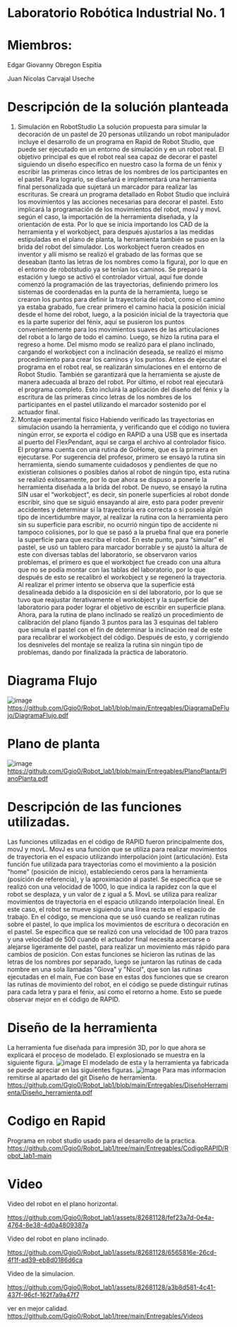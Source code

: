 # Laboratorio Robótica Industrial No. 1
# Miembros:
Edgar Giovanny Obregon Espitia

Juan Nicolas Carvajal Useche
# Descripción de la solución planteada
1. Simulación en RobotStudio
La solución propuesta para simular la decoración de un pastel de 20 personas utilizando un robot
manipulador incluye el desarrollo de un programa en Rapid de Robot Studio, que puede ser
ejecutado en un entorno de simulación y en un robot real. El objetivo principal es que el robot real
sea capaz de decorar el pastel siguiendo un diseño específico en nuestro caso la forma de un fénix
y escribir las primeras cinco letras de los nombres de los participantes en el pastel. Para lograrlo, se
diseñará e implementará una herramienta final personalizada que sujetará un marcador para
realizar las escrituras.
Se creará un programa detallado en Robot Studio que incluirá los movimientos y las acciones
necesarias para decorar el pastel. Esto implicará la programación de los movimientos del robot,
movJ y movL según el caso, la importación de la herramienta diseñada, y la orientación de esta. Por
lo que se inicia importando los CAD de la herramienta y el workobject, para después ajustarlos a las
medidas estipuladas en el plano de planta, la herramienta también se puso en la brida del robot del
simulador. Los workobject fueron creados en inventor y allí mismo se realizó el grabado de las
formas que se deseaban (tanto las letras de los nombres como la figura), por lo que en el entorno
de robotstudio ya se tenían los caminos. Se preparó la estación y luego se activó el controlador
virtual, aquí fue donde comenzó la programación de las trayectorias, definiendo primero los
sistemas de coordenadas en la punta de la herramienta, luego se crearon los puntos para definir la
trayectoria del robot, como el camino ya estaba grabado, fue crear primero el camino hacia la
posición inicial desde el home del robot, luego, a la posición inicial de la trayectoria que es la parte
superior del fénix, aquí se pusieron los puntos convenientemente para los movimientos suaves de
las articulaciones del robot a lo largo de todo el camino. Luego, se hizo la rutina para el regreso a
home.
Del mismo modo se realizó para el plano inclinado, cargando el workobject con a inclinación
deseada, se realizó el mismo procedimiento para crear los caminos y los puntos.
Antes de ejecutar el programa en el robot real, se realizarán simulaciones en el entorno de Robot
Studio. También se garantizará que la herramienta se ajuste de manera adecuada al brazo del robot.
Por último, el robot real ejecutará el programa completo. Esto incluirá la aplicación del diseño del
fénix y la escritura de las primeras cinco letras de los nombres de los participantes en el pastel
utilizando el marcador sostenido por el actuador final.
2. Montaje experimental físico
Habiendo verificado las trayectorias en simulación usando la herramienta, y verificando que el
código no tuviera ningún error, se exporta el código en RAPID a una USB que es insertada al puerto
del FlexPendant, aquí se carga el archivo al controlador físico.
El programa cuenta con una rutina de GoHome, que es la primera en ejecutarse. Por sugerencia del
profesor, primero se ensayó la rutina sin herramienta, siendo sumamente cuidadosos y pendientes
de que no existieran colisiones o posibles daños al robot de ningún tipo, esta rutina se realizó
exitosamente, por lo que ahora se dispuso a ponerle la herramienta diseñada a la brida del robot.
De nuevo, se ensayó la rutina SIN usar el “workobject”, es decir, sin ponerle superficies al robot
donde escribir, sino que se siguió ensayando al aire, esto para poder prevenir accidentes y
determinar si la trayectoria era correcta o si poseía algún tipo de incertidumbre mayor, al realizar la
rutina con la herramienta pero sin su superficie para escribir, no ocurrió ningún tipo de accidente ni
tampoco colisiones, por lo que se pasó a la prueba final que era ponerle la superficie para que
escriba el robot.
En este punto, para “simular” el pastel, se usó un tablero para marcador borrable y se ajustó la
altura de este con diversas tablas del laboratorio, se observaron varios problemas, el primero es que
el workobject fue creado con una altura que no se podía montar con las tablas del laboratorio, por
lo que después de esto se recalibró el workobject y se regeneró la trayectoria. Al realizar el primer
intento se observa que la superficie está desalineada debido a la disposición en sí del laboratorio,
por lo que se tuvo que reajustar iterativamente el workobject y la superficie del laboratorio para
poder lograr el objetivo de escribir en superficie plana.
Ahora, para la rutina de plano inclinado se realizó un procedimiento de calibración del plano
fijando 3 puntos para las 3 esquinas del tablero que simula el pastel con el fin de determinar la
inclinación real de este para recalibrar el workobject del código. Después de esto, y corrigiendo los
desniveles del montaje se realiza la rutina sin ningún tipo de problemas, dando por finalizada la
práctica de laboratorio.
# Diagrama Flujo
![image](https://github.com/Ggio0/Robot_lab1/assets/82681128/f85e1831-3d79-45ad-b60b-7b7bc117f9a9)
https://github.com/Ggio0/Robot_lab1/blob/main/Entregables/DiagramaDeFlujo/DiagramaFlujo.pdf
# Plano de planta 
![image](https://github.com/Ggio0/Robot_lab1/assets/82681128/27aff2d6-9c66-4992-b47a-afe5e9fd9f19)
https://github.com/Ggio0/Robot_lab1/blob/main/Entregables/PlanoPlanta/PlanoPlanta.pdf
# Descripción de las funciones utilizadas.
Las funciones utilizadas en el código de RAPID fueron principalmente dos, movJ y movL.
MovJ es una función que se utiliza para realizar movimientos de trayectoria en el espacio utilizando
interpolación joint (articulación). Esta función fue utilizada para trayectorias como el movimiento a
la posición "home" (posición de inicio), estableciendo ceros para la herramienta (posición de
referencia), y la aproximación al pastel. Se especifica que se realizó con una velocidad de 1000, lo
que indica la rapidez con la que el robot se desplaza, y un valor de z igual a 5.
MovL se utiliza para realizar movimientos de trayectoria en el espacio utilizando interpolación lineal.
En este caso, el robot se mueve siguiendo una línea recta en el espacio de trabajo. En el código, se
menciona que se usó cuando se realizan rutinas sobre el pastel, lo que implica los movimientos de
escritura o decoración en el pastel. Se especifica que se realizó con una velocidad de 100 para trazos
y una velocidad de 500 cuando el actuador final necesita acercarse o alejarse ligeramente del pastel,
para realizar un movimiento más rápido para cambios de posición.
Con estas funciones se hicieron las rutinas de las letras de los nombres por separado, luego se juntaron
las rutinas de cada nombre en una sola llamadas "Giova" y "Nicol", que son las rutinas ejecutadas en el main,
Fue con base en estas dos funciones que se crearon las rutinas de movimiento del robot, en el código
se puede distinguir rutinas para cada letra y para el fénix, así como el retorno a home. Esto se puede
observar mejor en el código de RAPID.
# Diseño de la herramienta
La herramienta fue diseñada para impresión 3D, por lo que ahora se explicará el proceso de
modelado. El explosionado se muestra en la siguiente figura.
![image](https://github.com/Ggio0/Robot_lab1/assets/82681128/ce435dab-19a1-49db-b8aa-1daa6e79681d)
El modelado de esta y la herramienta ya fabricada se puede apreciar en las siguientes figuras.
![image](https://github.com/Ggio0/Robot_lab1/assets/82681128/419d1eb2-a976-49b8-8e8b-2d9fc8ff79ff)
Para mas informacion remitirse al apartado del git Diseño de herramienta.
https://github.com/Ggio0/Robot_lab1/blob/main/Entregables/DiseñoHerramienta/Diseño_herramienta.pdf
# Codigo en Rapid
Programa en robot studio usado para el desarrollo de la practica.
https://github.com/Ggio0/Robot_lab1/tree/main/Entregables/CodigoRAPID/Robot_lab1-main
# Video 
Video del robot en el plano horizontal.

https://github.com/Ggio0/Robot_lab1/assets/82681128/fef23a7d-0e4a-4764-8e38-4d0a4809387a

Video del robot en plano inclinado.

https://github.com/Ggio0/Robot_lab1/assets/82681128/6565816e-26cd-4f1f-ad39-eb8d0186d6ca

Video de la simulacion.

https://github.com/Ggio0/Robot_lab1/assets/82681128/a3b8d581-4c41-437f-96cf-162f7a9a47f7

ver en mejor calidad.
https://github.com/Ggio0/Robot_lab1/tree/main/Entregables/Videos







